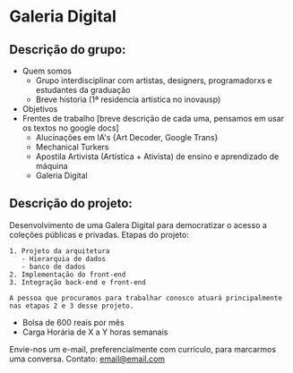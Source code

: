 # Galeria Digital

## Descrição do grupo:
  - Quem somos
    - Grupo interdisciplinar com artistas, designers, programadorxs e estudantes da graduação
    - Breve historia (1ª residencia artistica no inovausp)
  - Objetivos
  - Frentes de trabalho [breve descrição de cada uma, pensamos em usar os textos no google docs]
    - Alucinações em IA's {Art Decoder, Google Trans}
    - Mechanical Turkers
    - Apostila Artivista (Artística + Ativista)
      de ensino e aprendizado de máquina
    - Galeria Digital

## Descrição do projeto:
  Desenvolvimento de uma Galera Digital para democratizar o acesso a coleções públicas e privadas.
  Etapas do projeto:
  
    1. Projeto da arquitetura
       - Hierarquia de dados
       - banco de dados
    2. Implementação do front-end
    3. Integração back-end e front-end
    
    A pessoa que procuramos para trabalhar conosco atuará principalmente nas etapas 2 e 3 desse projeto.

  - Bolsa de 600 reais por mês
  - Carga Horária de X a Y horas semanais

Envie-nos um e-mail, preferencialmente com currículo, para marcarmos uma conversa.
Contato: email@email.com
